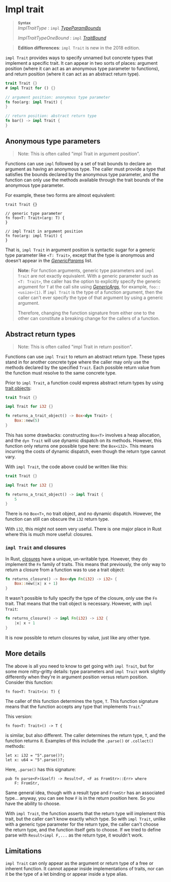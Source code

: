 # Impl trait

> **<sup>Syntax</sup>**\
> _ImplTraitType_ : `impl` [_TypeParamBounds_]
>
> _ImplTraitTypeOneBound_ : `impl` [_TraitBound_]

> **Edition differences**: `impl Trait` is new in the 2018 edition.

`impl Trait` provides ways to specify unnamed but concrete types that
implement a specific trait.
It can appear in two sorts of places: argument position (where it can act as an anonymous type parameter to functions), and return position (where it can act as an abstract return type).

```rust
trait Trait {}
# impl Trait for () {}

// argument position: anonymous type parameter
fn foo(arg: impl Trait) {
}

// return position: abstract return type
fn bar() -> impl Trait {
}
```
## Anonymous type parameters

> Note: This is often called "impl Trait in argument position".

Functions can use `impl` followed by a set of trait bounds to declare an argument as having an anonymous type.
The caller must provide a type that satisfies the bounds declared by the anonymous type parameter, and the function can only use the methods available through the trait bounds of the anonymous type parameter.

For example, these two forms are almost equivalent:

```rust,ignore
trait Trait {}

// generic type parameter
fn foo<T: Trait>(arg: T) {
}

// impl Trait in argument position
fn foo(arg: impl Trait) {
}
```

That is, `impl Trait` in argument position is syntactic sugar for a generic type parameter like `<T: Trait>`, except that the type is anonymous and doesn't appear in the [_GenericParams_] list.

> **Note:**
> For function arguments, generic type parameters and `impl Trait` are not exactly equivalent.
> With a generic parameter such as `<T: Trait>`, the caller has the option to explicitly specify the generic argument for `T` at the call site using [_GenericArgs_], for example, `foo::<usize>(1)`.
> If `impl Trait` is the type of a function argument, then the caller can't ever specify the type of that argument by using a generic argument.
>
> Therefore, changing the function signature from either one to the other can constitute a breaking change for the callers of a function.

## Abstract return types

> Note: This is often called "impl Trait in return position".

Functions can use `impl Trait` to return an abstract return type.
These types stand in for another concrete type where the caller may only use the methods declared by the specified `Trait`.
Each possible return value from the function must resolve to the same concrete type.

Prior to `impl Trait`, a function could express abstract return types by using [trait objects]:

```rust
trait Trait {}

impl Trait for i32 {}

fn returns_a_trait_object() -> Box<dyn Trait> {
    Box::new(5)
}
```

This has some drawbacks: constructing `Box<T>` involves a heap allocation, and the `dyn Trait` will use dynamic dispatch on its methods.
However, this function only returns one possible type here: the `Box<i32>`.
This means incurring the costs of dynamic dispatch, even though the return type cannot vary.

With `impl Trait`, the code above could be written like this:

```rust
trait Trait {}

impl Trait for i32 {}

fn returns_a_trait_object() -> impl Trait {
    5
}
```

There is no `Box<T>`, no trait object, and no dynamic dispatch.
However, the function can still can obscure the `i32` return type.

With `i32`, this might not seem very useful.
There is one major place in Rust where this is much more useful: closures.

### `impl Trait` and closures

In Rust, [closures] have a unique, un-writable type.
However, they do implement the `Fn` family of traits.
This means that previously, the only way to return a closure from a function was to use a trait object:

```rust
fn returns_closure() -> Box<dyn Fn(i32) -> i32> {
    Box::new(|x| x + 1)
}
```

It wasn't possible to fully specify the type of the closure, only use the `Fn` trait.
That means that the trait object is necessary.
However, with `impl Trait`:

```rust
fn returns_closure() -> impl Fn(i32) -> i32 {
    |x| x + 1
}
```

It is now possible to return closures by value, just like any other type.

## More details

The above is all you need to know to get going with `impl Trait`, but for some more nitty-gritty details: type parameters and `impl Trait` work slightly differently when they're in argument position versus return position.
Consider this function:

```rust,ignore
fn foo<T: Trait>(x: T) {
```

The caller of this function determines the type, `T`.
This function signature means that the function accepts any type that implements `Trait`."

This version:

```rust,ignore
fn foo<T: Trait>() -> T {
```

is similar, but also different.
The caller determines the return type, `T`, and the function returns it.
Examples of this include the `.parse()` or `.collect()` methods:

```rust,ignore
let x: i32 = "5".parse()?;
let x: u64 = "5".parse()?;
```

Here, `.parse()` has this signature:

```rust,ignore
pub fn parse<F>(&self) -> Result<F, <F as FromStr>::Err> where
    F: FromStr,
```

Same general idea, though with a result type and `FromStr` has an associated type... anyway, you can see how `F` is in the return position here.
So you have the ability to choose.

With `impl Trait`, the function asserts that the return type will implement this trait, but the caller can't know exactly which type.
So with `impl Trait`, unlike with a generic type parameter for the return type, the caller can't choose the return type, and the function itself gets to choose.
If we tried to define parse with `Result<impl F,...` as the return type, it wouldn't work.

## Limitations

`impl Trait` can only appear as the argument or return type of a free or inherent function.
It cannot appear inside implementations of traits, nor can it be the type of a let binding or appear inside a type alias.

[closures]: closure.md
[_GenericArgs_]: ../paths.md#paths-in-expressions
[_GenericParams_]: ../items/generics.md
[_TraitBound_]: ../trait-bounds.md
[trait objects]: trait-object.md
[_TypeParamBounds_]: ../trait-bounds.md
